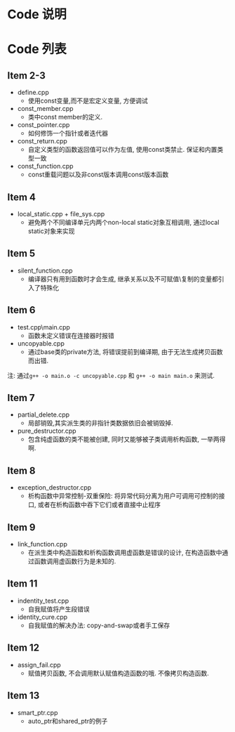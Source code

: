 Code 说明
=============

Code 列表
============

Item 2-3
------------

 * define.cpp
    * 使用const变量,而不是宏定义变量, 方便调试
 * const\_member.cpp
    * 类中const member的定义.
 * const\_pointer.cpp
    * 如何修饰一个指针或者迭代器
 * const\_return.cpp
    * 自定义类型的函数返回值可以作为左值, 使用const类禁止. 保证和内置类型一致
 * const\_function.cpp
    * const重载问题以及非const版本调用const版本函数

Item 4
------------
 
 * local\_static.cpp + file\_sys.cpp
    * 避免两个不同编译单元内两个non-local static对象互相调用, 通过local static对象来实现


Item 5
------------
 * silent\_function.cpp
    * 编译器只有用到函数时才会生成, 继承关系以及不可赋值\复制的变量都引入了特殊化


Item 6
------------
 * test.cpp\main.cpp
    * 函数未定义错误在连接器时报错
 * uncopyable.cpp
    * 通过base类的private方法, 将错误提前到编译期, 由于无法生成拷贝函数而出错.

 注: 通过`g++ -o main.o -c uncopyable.cpp` 和 `g++ -o main main.o` 来测试.


Item 7
-------------
 * partial\_delete.cpp
    * 局部销毁,其实派生类的非指针类数据依旧会被销毁掉. 
 * pure\_destructor.cpp
    * 包含纯虚函数的类不能被创建, 同时又能够被子类调用析构函数, 一举两得啊.


Item 8
--------------
 * exception\_destructor.cpp
    * 析构函数中异常控制-双重保险: 将异常代码分离为用户可调用可控制的接口, 或者在析构函数中吞下它们或者直接中止程序


Item 9
--------------
 * link\_function.cpp
    * 在派生类中构造函数和析构函数调用虚函数是错误的设计, 在构造函数中通过函数调用虚函数行为是未知的.


Item 11
--------------
 * indentity\_test.cpp
    * 自我赋值将产生段错误
 * identity\_cure.cpp
    * 自我赋值的解决办法: copy-and-swap或者手工保存

Item 12
--------------
 * assign\_fail.cpp
    * 赋值拷贝函数, 不会调用默认赋值构造函数的哦. 不像拷贝构造函数.


Item 13
------------ 
 * smart\_ptr.cpp
    * auto\_ptr和shared\_ptr的例子
